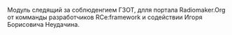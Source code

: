 Модуль следящий за соблюденгием ГЗОТ, длля портала Radiomaker.Org  от комманды разработчиков RCe:framework и содействии Игоря Борисовича Неудачина.
